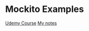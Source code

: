 <h1>Mockito Examples</h1>
<a href="https://www.udemy.com/mockito-tutorial-with-junit-examples">Udemy Course</a>
<a href="https://docs.google.com/document/d/e/2PACX-1vRzEifO9jSrKVJtkHNF69OZocMIOLlm86RpMsx7zNJ6pQIgRd8Cp2trvsyiQH5juQyOJN_pvo5nEuTk/pub">My notes</a>
